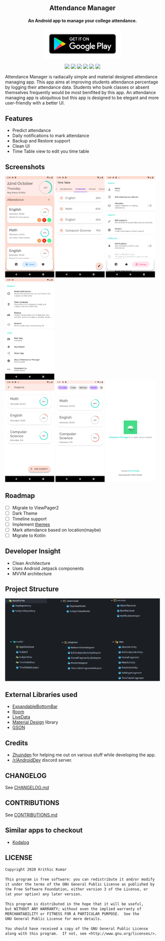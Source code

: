 <h2 align="center"><b>Attendance Manager</b></h2>
<h4 align="center">An Android app to manage your college attendance.</h4>
<p align="center"><a href="https://play.google.com/store/apps/details?id=com.attendancemanager"><img src=images/play_store.png width=250></a></p>

<p align="center">
<a alt="License" href="LICENSE"><img src="https://img.shields.io/github/license/jedi2610/Attendance-Manager?color=He&label=License&style=flat-square"></a>
<a alt="Codacy badge" href="https://app.codacy.com/gh/jedi2610/Attendance-Manager?utm_source=github.com&utm_medium=referral&utm_content=jedi2610/Attendance-Manager&utm_campaign=Badge_Grade"><img src="https://api.codacy.com/project/badge/Grade/88131cb3d48f4109b68b79f8cada2cbc"></a>
<a alt="Issues" href="https://github.com/jedi2610/Attendance-Manager/issues"><img src="https://img.shields.io/github/issues/jedi2610/Attendance-Manager?label=Issues&style=flat-square"></a>
<a alt="Release version" href="https://github.com/jedi2610/Attendance-Manager/releases"><img src="https://img.shields.io/github/v/release/jedi2610/Attendance-Manager?color=blue&include_prereleases&label=Release&style=flat-square"></a>
<a alt="Downloads"><img src="https://img.shields.io/badge/downloads-1.52K-brightgreen?label=Downloads&style=flat-square"></a>
<a alt="Rating"><img src="https://img.shields.io/badge/rating-4.4%2F5-blue?label=Rating&style=flat-square"></a>
</p>

 Attendance Manager is radiacally simple and material designed attendance managing app. This app aims at improving students attendance percentage by logging their attendance data.
 Students who bunk classes or absent themselves frequently would be most benifited by this app. An attendance managing app is ubiquitous but this app is designed to be elegant 
 and more user-friendly with a better UI.

## Features
- Predict attendance
- Daily notifications to mark attendance
- Backup and Restore support
- Clean UI
- Time Table view to edit you time table

## Screenshots
[<img src="images/HomeFragment.png" width=160>](images/HomeFragment.png)
[<img src="images/TimeTableFragment.png" width=160>](images/TimeTableFragment.png)
[<img src="images/SettingFragment1.png" width=160>](images/SettingFragment1.png)
[<img src="images/SettingFragment2.png" width=160>](images/SettingFragment2.png)
<br>
[<img src="images/EditSubjectActivity.png" width=160>](images/EditSubjectActivity.png)
[<img src="images/PredictActivity.png" width=160>](images/PredictActivity.png)
[<img src="images/AboutActivity.png" width=160>](images/AboutActivity.png)

## Roadmap
- [ ] Migrate to ViewPager2
- [ ] Dark Theme
- [ ] Timeline support
- [ ] Implement [themes](themes/)
- [ ] Mark attendance based on location(maybe)
- [ ] Migrate to Kotlin

## Developer Insight
- Clean Architecture
- Uses Android Jetpack components
- MVVM architecture

## Project Structure
![Project structure](images/project_structure.png)

## External Libraries used
- [ExpandableBottomBar](https://github.com/st235/ExpandableBottomBar)
- [Room](https://developer.android.com/topic/libraries/architecture/room)
- [LiveData](https://developer.android.com/topic/libraries/architecture/livedata)
- [Material Design](https://material.io) library
- [GSON](https://github.com/google/gson)

## Credits
- [Zhuinden](https://github.com/Zhuinden) for helping me out on various stuff while developing the app.
- [/r/AndroidDev](https://discord.gg/ZDarQnp) discord server.

## CHANGELOG
See [CHANGELOG.md](CHANGELOG.md)

## CONTRIBUTIONS
See [CONTRIBUTIONS.md](CONTRIBUTIONS.md)

## Similar apps to checkout
- [Kodalog](https://play.google.com/store/apps/details?id=com.devsebastian.attendancemanager)

## LICENSE

```
Copyright 2020 Krithic Kumar

This program is free software: you can redistribute it and/or modify
it under the terms of the GNU General Public License as published by
the Free Software Foundation, either version 3 of the License, or
(at your option) any later version.

This program is distributed in the hope that it will be useful,
but WITHOUT ANY WARRANTY; without even the implied warranty of
MERCHANTABILITY or FITNESS FOR A PARTICULAR PURPOSE.  See the
GNU General Public License for more details.

You should have received a copy of the GNU General Public License
along with this program.  If not, see <http://www.gnu.org/licenses/>.
```
